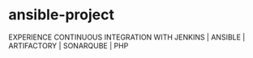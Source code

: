 # ansible-project
EXPERIENCE CONTINUOUS INTEGRATION WITH JENKINS | ANSIBLE | ARTIFACTORY | SONARQUBE | PHP
